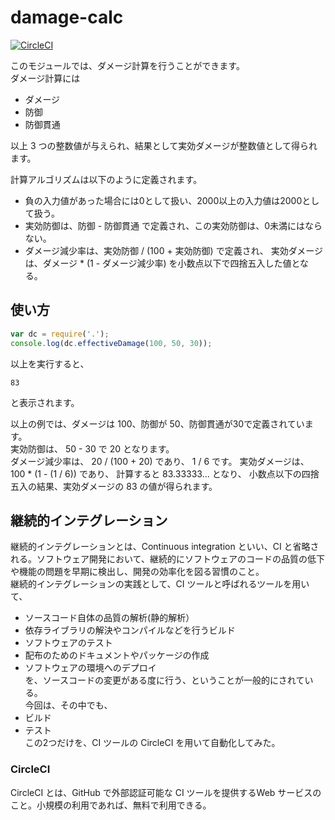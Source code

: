 # damage-calc
[![CircleCI](https://circleci.com/gh/keroro-o/damage-calc-4005-v2-yarn/tree/master.svg?style=svg)](https://circleci.com/gh/keroro-o/damage-calc-4005-v2-yarn/tree/master)

このモジュールでは、ダメージ計算を行うことができます。  
ダメージ計算には

- ダメージ
- 防御
- 防御貫通

以上 3 つの整数値が与えられ、結果として実効ダメージが整数値として得られます。

計算アルゴリズムは以下のように定義されます。

- 負の入力値があった場合には0として扱い、2000以上の入力値は2000として扱う。
- 実効防御は、防御 - 防御貫通 で定義され、この実効防御は、0未満にはならない。
- ダメージ減少率は、実効防御 / (100 + 実効防御) で定義され、
  実効ダメージは、ダメージ * (1 - ダメージ減少率) を小数点以下で四捨五入した値となる。

## 使い方

```js
var dc = require('.');
console.log(dc.effectiveDamage(100, 50, 30));
```

以上を実行すると、

```
83
```

と表示されます。

以上の例では、ダメージは 100、防御が 50、防御貫通が30で定義されています。  
実効防御は、 50 - 30 で 20 となります。  
ダメージ減少率は、 20 / (100 + 20) であり、 1 / 6 です。
実効ダメージは、 100 * (1 - (1 / 6)) であり、 
計算すると 83.33333... となり、
小数点以下の四捨五入の結果、実効ダメージの 83 の値が得られます。

## 継続的インテグレーション
継続的インテグレーションとは、Continuous integration といい、CI と省略される。ソフトウェア開発において、継続的にソフトウェアのコードの品質の低下や機能の問題を早期に検出し、開発の効率化を図る習慣のこと。  
継続的インテグレーションの実践として、CI ツールと呼ばれるツールを用いて、 
- ソースコード自体の品質の解析(静的解析）
- 依存ライブラリの解決やコンパイルなどを行うビルド
- ソフトウェアのテスト
- 配布のためのドキュメントやパッケージの作成
- ソフトウェアの環境へのデプロイ  
を、ソースコードの変更がある度に行う、ということが一般的にされている。  
今回は、その中でも、  
- ビルド
- テスト  
この2つだけを、CI ツールの CircleCI を用いて自動化してみた。

### CircleCI
CircleCI とは、GitHub で外部認証可能な CI ツールを提供するWeb サービスのこと。小規模の利用であれば、無料で利用できる。
